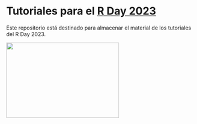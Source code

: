 # Tutoriales para el [R Day 2023](https://rday-colombia.github.io/2023/)

Este repositorio está destinado para almacenar el material de los tutoriales del R Day 2023.

<img src="xxximagenes/logo.png" alt="" width="300" height="200">
